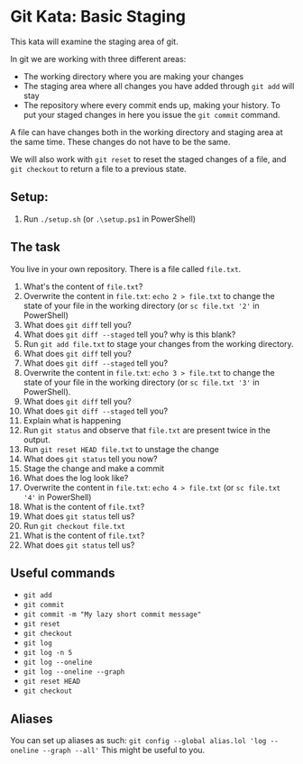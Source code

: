 # Git Kata: Basic Staging

This kata will examine the staging area of git.

In git we are working with three different areas:
* The working directory where you are making your changes
* The staging area where all changes you have added through `git add` will stay
* The repository where every commit ends up, making your history. To put your staged changes in here you issue the `git commit` command.

A file can have changes both in the working directory and staging area at the same time.
These changes do not have to be the same.

We will also work with `git reset` to reset the staged changes of a file, and `git checkout` to return a file to a previous state.

## Setup:

1. Run `./setup.sh` (or `.\setup.ps1` in PowerShell)

## The task

You live in your own repository. There is a file called `file.txt`.

1. What's the content of `file.txt`?
1. Overwrite the content in `file.txt`: `echo 2 > file.txt` to change the state of your file in the working directory (or `sc file.txt '2'` in PowerShell)
1. What does `git diff` tell you?
1. What does `git diff --staged` tell you? why is this blank?
1. Run `git add file.txt` to stage your changes from the working directory.
1. What does `git diff` tell you?
1. What does `git diff --staged` tell you?
1. Overwrite the content in `file.txt`: `echo 3 > file.txt` to change the state of your file in the working directory (or `sc file.txt '3'` in PowerShell).
1. What does `git diff` tell you?
1. What does `git diff --staged` tell you?
1. Explain what is happening
1. Run `git status` and observe that `file.txt` are present twice in the output.
1. Run `git reset HEAD file.txt` to unstage the change
1. What does `git status` tell you now?
1. Stage the change and make a commit
1. What does the log look like?
1. Overwrite the content in `file.txt`: `echo 4 > file.txt` (or `sc file.txt '4'` in PowerShell)
1. What is the content of `file.txt`?
1. What does `git status` tell us?
1. Run `git checkout file.txt`
1. What is the content of `file.txt`?
1. What does `git status` tell us?



## Useful commands

- `git add`
- `git commit`
- `git commit -m "My lazy short commit message"`
- `git reset`
- `git checkout`
- `git log`
- `git log -n 5`
- `git log --oneline`
- `git log --oneline --graph`
- `git reset HEAD `
- `git checkout`

## Aliases

You can set up aliases as such:
`git config --global alias.lol 'log --oneline --graph --all'`
This might be useful to you.
